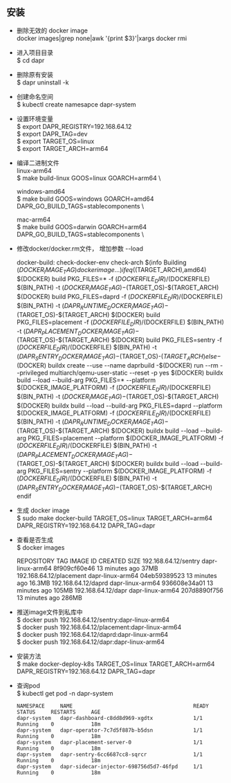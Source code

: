 ## 安装
- 删除无效的 docker image \
  docker images|grep none|awk '{print $3}'|xargs docker rmi


- 进入项目目录 \
  $ cd dapr 


- 删除原有安装 \
  $ dapr uninstall -k


- 创建命名空间 \
  $ kubectl create namesapce dapr-system


- 设置环境变量 \
  $ export DAPR_REGISTRY=192.168.64.12 \
  $ export DAPR_TAG=dev \
  $ export TARGET_OS=linux \
  $ export TARGET_ARCH=arm64 


- 编译二进制文件 \
  linux-arm64 \
  $ make build-linux GOOS=linux GOARCH=arm64 \
  
  windows-amd64 \
  $ make build GOOS=windows GOARCH=amd64 DAPR_GO_BUILD_TAGS=stablecomponents \

  mac-arm64 \
  $ make build GOOS=darwin GOARCH=arm64 DAPR_GO_BUILD_TAGS=stablecomponents \

- 修改docker/docker.rm文件， 增加参数 --load
  
    
    docker-build: check-docker-env check-arch
        $(info Building $(DOCKER_IMAGE_TAG) docker image ...)
    ifeq ($(TARGET_ARCH),amd64)
        $(DOCKER) build PKG_FILES=* -f $(DOCKERFILE_DIR)/$(DOCKERFILE) $(BIN_PATH) -t $(DOCKER_IMAGE_TAG)-$(TARGET_OS)-$(TARGET_ARCH)
        $(DOCKER) build PKG_FILES=daprd -f $(DOCKERFILE_DIR)/$(DOCKERFILE) $(BIN_PATH) -t $(DAPR_RUNTIME_DOCKER_IMAGE_TAG)-$(TARGET_OS)-$(TARGET_ARCH)
        $(DOCKER) build PKG_FILES=placement -f $(DOCKERFILE_DIR)/$(DOCKERFILE) $(BIN_PATH) -t $(DAPR_PLACEMENT_DOCKER_IMAGE_TAG)-$(TARGET_OS)-$(TARGET_ARCH)
        $(DOCKER) build PKG_FILES=sentry -f $(DOCKERFILE_DIR)/$(DOCKERFILE) $(BIN_PATH) -t $(DAPR_SENTRY_DOCKER_IMAGE_TAG)-$(TARGET_OS)-$(TARGET_ARCH)
    else
        -$(DOCKER) buildx create --use --name daprbuild
        -$(DOCKER) run --rm --privileged multiarch/qemu-user-static --reset -p yes
        $(DOCKER) buildx build --load  --build-arg PKG_FILES=*         --platform $(DOCKER_IMAGE_PLATFORM) -f $(DOCKERFILE_DIR)/$(DOCKERFILE) $(BIN_PATH) -t $(DOCKER_IMAGE_TAG)-$(TARGET_OS)-$(TARGET_ARCH)
        $(DOCKER) buildx build --load  --build-arg PKG_FILES=daprd     --platform $(DOCKER_IMAGE_PLATFORM) -f $(DOCKERFILE_DIR)/$(DOCKERFILE) $(BIN_PATH) -t $(DAPR_RUNTIME_DOCKER_IMAGE_TAG)-$(TARGET_OS)-$(TARGET_ARCH)
        $(DOCKER) buildx build --load  --build-arg PKG_FILES=placement --platform $(DOCKER_IMAGE_PLATFORM) -f $(DOCKERFILE_DIR)/$(DOCKERFILE) $(BIN_PATH) -t $(DAPR_PLACEMENT_DOCKER_IMAGE_TAG)-$(TARGET_OS)-$(TARGET_ARCH)
        $(DOCKER) buildx build --load  --build-arg PKG_FILES=sentry    --platform $(DOCKER_IMAGE_PLATFORM) -f $(DOCKERFILE_DIR)/$(DOCKERFILE) $(BIN_PATH) -t $(DAPR_SENTRY_DOCKER_IMAGE_TAG)-$(TARGET_OS)-$(TARGET_ARCH)
    endif

- 生成 docker image \
  $ sudo make docker-build TARGET_OS=linux TARGET_ARCH=arm64 DAPR_REGISTRY=192.168.64.12 DAPR_TAG=dapr
	

- 查看是否生成 \
  $ docker images 
	

    REPOSITORY                    TAG                     IMAGE ID          CREATED             SIZE
    192.168.64.12/sentry          dapr-linux-arm64        8f909cf60e46      13 minutes ago      37MB
    192.168.64.12/placement       dapr-linux-arm64        04eb59389523      13 minutes ago      16.3MB
    192.168.64.12/daprd           dapr-linux-arm64        936608e34a01      13 minutes ago      105MB
    192.168.64.12/dapr            dapr-linux-arm64        207d8890f756      13 minutes ago      286MB
	
	
- 推送image文件到私库中 \
    $ docker push 192.168.64.12/sentry:dapr-linux-arm64 \
    $ docker push 192.168.64.12/placement:dapr-linux-arm64 \
    $ docker push 192.168.64.12/daprd:dapr-linux-arm64 \
    $ docker push 192.168.64.12/dapr:dapr-linux-arm64


- 安装方法 \
  $ make docker-deploy-k8s TARGET_OS=linux TARGET_ARCH=arm64 DAPR_REGISTRY=192.168.64.12  DAPR_TAG=dapr


- 查询pod \
  $ kubectl get pod -n dapr-system 


      NAMESPACE     NAME                                       READY     STATUS     RESTARTS     AGE 
      dapr-system   dapr-dashboard-c8dd8d969-xgdtx             1/1       Running    0            18m 
      dapr-system   dapr-operator-7c7d5f887b-b5dsn             1/1       Running    0            18m 
      dapr-system   dapr-placement-server-0                    1/1       Running    0            18m 
      dapr-system   dapr-sentry-6cc6687cc8-sqrcr               1/1       Running    0            18m 
      dapr-system   dapr-sidecar-injector-698756d5d7-46fpd     1/1       Running    0            18m 
      
